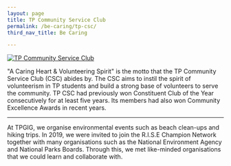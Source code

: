```yaml
---
layout: page
title: TP Community Service Club
permalink: /be-caring/tp-csc/
third_nav_title: Be Caring

---
```

[![TP Community Service Club]({{site.baseurl}}/images/BeCaring-mid_autumn_festival.jpg)](https://www.facebook.com/tpcsc/)

"A Caring Heart & Volunteering Spirit" is the motto that the TP Community Service Club (CSC) abides by. The CSC aims to instil the spirit of volunteerism in TP students and build a strong base of volunteers to serve the community. TP CSC had previously won Constituent Club of the Year consecutively for at least five years. Its members had also won Community Excellence Awards in recent years. 

---

At TPGIG, we organise environmental events such as beach clean-ups and hiking trips. In 2019, we were invited to join the R.I.S.E Champion Network together with many organisations such as the National Environment Agency and National Parks Boards. Through this, we met like-minded organisations that we could learn and collaborate with.

